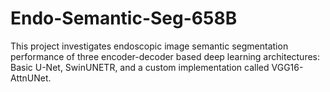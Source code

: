 # Endo-Semantic-Seg-658B
This project investigates endoscopic image semantic segmentation performance of three encoder-decoder based deep learning architectures: Basic U-Net, SwinUNETR, and a custom implementation called VGG16-AttnUNet.
